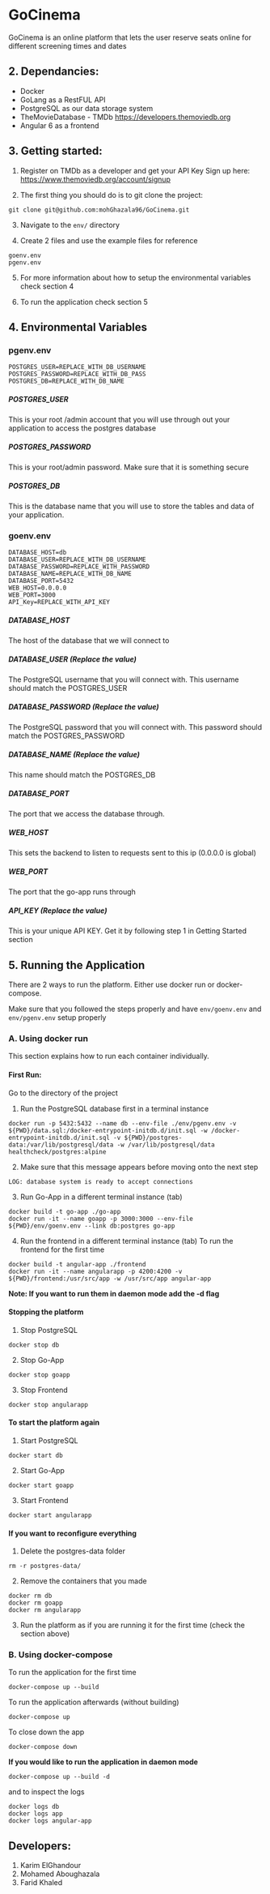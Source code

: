 # GoCinema #
GoCinema is an online platform that lets the user reserve seats online for different screening times and dates

## 2. Dependancies: ##
- Docker
- GoLang as a RestFUL API
- PostgreSQL as our data storage system
- TheMovieDatabase - TMDb https://developers.themoviedb.org
- Angular 6 as a frontend

## 3. Getting started: ##
1. Register on TMDb as a developer and get your API Key
Sign up here: https://www.themoviedb.org/account/signup 

2. The first thing you should do is to git clone the project: 
```
git clone git@github.com:mohGhazala96/GoCinema.git
```

3. Navigate to the ```env/``` directory

4. Create 2 files and use the example files for reference
```
goenv.env 
pgenv.env
```
5. For more information about how to setup the environmental variables check section 4

6. To run the application check section 5

## 4. Environmental Variables ##

### pgenv.env ###

```
POSTGRES_USER=REPLACE_WITH_DB_USERNAME
POSTGRES_PASSWORD=REPLACE_WITH_DB_PASS
POSTGRES_DB=REPLACE_WITH_DB_NAME
```
##### POSTGRES_USER #####

This is your root /admin account that you will use through out your application to access the postgres database

##### POSTGRES_PASSWORD #####

This is your root/admin password. Make sure that it is something secure

##### POSTGRES_DB #####

This is the database name that you will use to store the tables and data of your application. 


### goenv.env ###
```
DATABASE_HOST=db
DATABASE_USER=REPLACE_WITH_DB_USERNAME
DATABASE_PASSWORD=REPLACE_WITH_PASSWORD 
DATABASE_NAME=REPLACE_WITH_DB_NAME
DATABASE_PORT=5432
WEB_HOST=0.0.0.0
WEB_PORT=3000
API_Key=REPLACE_WITH_API_KEY
```
##### DATABASE_HOST #####

The host of the database that we will connect to

##### DATABASE_USER (Replace the value) #####

The PostgreSQL username that you will connect with. This username should match the POSTGRES_USER

##### DATABASE_PASSWORD (Replace the value) #####

The PostgreSQL password that you will connect with. This password should match the POSTGRES_PASSWORD

##### DATABASE_NAME (Replace the value) #####

This name should match the POSTGRES_DB 

##### DATABASE_PORT #####

The port that we access the database through. 

##### WEB_HOST #####

This sets the backend to listen to requests sent to this ip (0.0.0.0 is global)

##### WEB_PORT #####

The port that the go-app runs through

##### API_KEY (Replace the value) #####

This is your unique API KEY. Get it by following step 1 in Getting Started section

## 5. Running the Application ## 

There are 2 ways to run the platform. Either use docker run or docker-compose. 

Make sure that you followed the steps properly and have `env/goenv.env` and `env/pgenv.env` setup properly

### A. Using docker run ###
This section explains how to run each container individually.

#### First Run: ####
Go to the directory of the project

1. Run the PostgreSQL database first in a terminal instance
```
docker run -p 5432:5432 --name db --env-file ./env/pgenv.env -v ${PWD}/data.sql:/docker-entrypoint-initdb.d/init.sql -w /docker-entrypoint-initdb.d/init.sql -v ${PWD}/postgres-data:/var/lib/postgresql/data -w /var/lib/postgresql/data healthcheck/postgres:alpine
```

2. Make sure that this message appears before moving onto the next step
```
LOG: database system is ready to accept connections
```

3. Run Go-App in a different terminal instance (tab)
```
docker build -t go-app ./go-app
docker run -it --name goapp -p 3000:3000 --env-file ${PWD}/env/goenv.env --link db:postgres go-app
```

4. Run the frontend in a different terminal instance (tab)
To run the frontend for the first time
```
docker build -t angular-app ./frontend
docker run -it --name angularapp -p 4200:4200 -v ${PWD}/frontend:/usr/src/app -w /usr/src/app angular-app
```

**Note: If you want to run them in daemon mode add the -d flag**

#### Stopping the platform ####
1. Stop PostgreSQL
```
docker stop db
```

2. Stop Go-App
```
docker stop goapp
```

3. Stop Frontend
```
docker stop angularapp
```

#### To start the platform again #### 
1. Start PostgreSQL
```
docker start db
```

2. Start Go-App
```
docker start goapp
```

3. Start Frontend
```
docker start angularapp
```

#### If you want to reconfigure everything ####
1. Delete the postgres-data folder
```
rm -r postgres-data/
```
2. Remove the containers that you made
```
docker rm db
docker rm goapp
docker rm angularapp
```

3. Run the platform as if you are running it for the first time (check the section above)

### B. Using docker-compose ###
To run the application for the first time
```
docker-compose up --build
```

To run the application afterwards (without building)
```
docker-compose up
```

To close down the app
```
docker-compose down
```

**If you would like to run the application in daemon mode**
```
docker-compose up --build -d
```
and to inspect the logs

```
docker logs db
docker logs app
docker logs angular-app
```

## Developers: ##
1. Karim ElGhandour 
2. Mohamed Aboughazala
3. Farid Khaled





